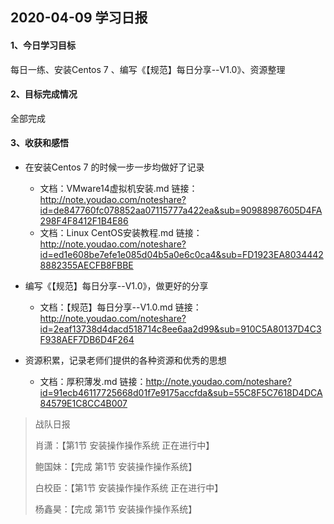 ## 2020-04-09 学习日报

#### 1、今日学习目标

每日一练、安装Centos 7 、编写《【规范】每日分享--V1.0》、资源整理

#### 2、目标完成情况

全部完成

#### 3、收获和感悟

- 在安装Centos 7 的时候一步一步均做好了记录
  - 文档：VMware14虚拟机安装.md
    链接：http://note.youdao.com/noteshare?id=de847760fc078852aa07115777a422ea&sub=90988987605D4FA298F4F8412F1B4E86
  - 文档：Linux CentOS安装教程.md
    链接：http://note.youdao.com/noteshare?id=ed1e608be7efe1e085d04b5a0e6c0ca4&sub=FD1923EA80344428882355AECFB8FBBE



- 编写《【规范】每日分享--V1.0》，做更好的分享
  - 文档：【规范】每日分享--V1.0.md
    链接：http://note.youdao.com/noteshare?id=2eaf13738d4dacd518714c8ee6aa2d99&sub=910C5A80137D4C3F938AEF7DB6D4F264

- 资源积累，记录老师们提供的各种资源和优秀的思想
  - 文档：厚积薄发.md
    链接：http://note.youdao.com/noteshare?id=91ecb46117725668d01f7e9175accfda&sub=55C8F5C7618D4DCA84579E1C8CC4B007



>  战队日报
>
>  肖潇：【第1节 安装操作操作系统 正在进行中】 
>
>  鲍国妹：【完成 第1节 安装操作操作系统】 
>
>  白校臣：【第1节 安装操作操作系统 正在进行中】
>
>  杨鑫昊：【完成 第1节 安装操作操作系统】 

